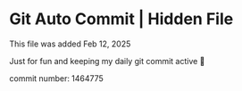 # Git Auto Commit | Hidden File

This file was added Feb 12, 2025

Just for fun and keeping my daily git commit active 🤪

commit number: 1464775
